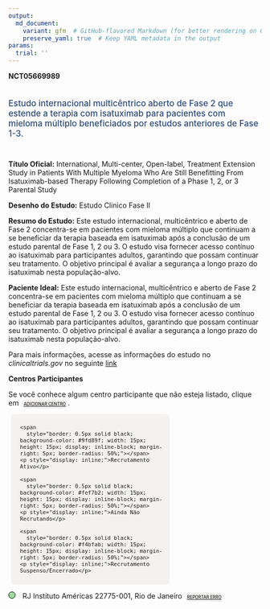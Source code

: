 ```yaml
---
output: 
  md_document:
    variant: gfm  # GitHub-flavored Markdown (for better rendering on GitHub)
    preserve_yaml: true  # Keep YAML metadata in the output
params:
  trial: ''
---
```


**NCT05669989**

<div style="padding: 5px 5px 5px 0px; font-size: 1.20em; font-weight: 500; color: #2E4A7F; text-align: left; margin-bottom: 20px">

Estudo internacional multicêntrico aberto de Fase 2 que estende a
terapia com isatuximab para pacientes com mieloma múltiplo beneficiados
por estudos anteriores de Fase 1-3.

</div>

**Título Oficial:** International, Multi-center, Open-label, Treatment
Extension Study in Patients With Multiple Myeloma Who Are Still
Benefitting From Isatuximab-based Therapy Following Completion of a
Phase 1, 2, or 3 Parental Study

**Desenho do Estudo:** Estudo Clinico Fase II

**Resumo do Estudo:** Este estudo internacional, multicêntrico e aberto
de Fase 2 concentra-se em pacientes com mieloma múltiplo que continuam a
se beneficiar da terapia baseada em isatuximab após a conclusão de um
estudo parental de Fase 1, 2 ou 3. O estudo visa fornecer acesso
contínuo ao isatuximab para participantes adultos, garantindo que possam
continuar seu tratamento. O objetivo principal é avaliar a segurança a
longo prazo do isatuximab nesta população-alvo.

**Paciente Ideal:** Este estudo internacional, multicêntrico e aberto de
Fase 2 concentra-se em pacientes com mieloma múltiplo que continuam a se
beneficiar da terapia baseada em isatuximab após a conclusão de um
estudo parental de Fase 1, 2 ou 3. O estudo visa fornecer acesso
contínuo ao isatuximab para participantes adultos, garantindo que possam
continuar seu tratamento. O objetivo principal é avaliar a segurança a
longo prazo do isatuximab nesta população-alvo.

Para mais informações, acesse as informações do estudo no
*clinicaltrials.gov* no seguinte
[link](https://clinicaltrials.gov/ct2/show/NCT05669989)

**Centros Participantes**

Se você conhece algum centro participante que não esteja listado, clique
em
<span style="color: #2E4A7F; margin-left: 2px; padding: 4px; background-color: #f3f2f1; border-radius: 8px; font-weight: 500; font-size: 0.6em"><a
href="https://flazar.shinyapps.io/formsapp?study_nct_id=NCT05669989&amp;location_id=N%2FA&amp;location_full_name=N%2FA&amp;form_type=Adicionar%20Centro"
target="_blank">ADICIONAR CENTRO</a></span>.

<div style="margin-bottom: 8px; margin-left: 5px; padding: 8px; max-width: 300px; background-color: #f3f2f1; border-radius: 8px; font-size: 0.9em">

<div style="margin-left: 10px;">

    <span 
      style="border: 0.5px solid black; background-color: #9fd89f; width: 15px; height: 15px; display: inline-block; margin-right: 5px; border-radius: 50%;"></span>
    <p style="display: inline;">Recrutamento Ativo</p>

</div>

<div style="margin-left: 10px;">

    <span 
      style="border: 0.5px solid black; background-color: #fef7b2; width: 15px; height: 15px; display: inline-block; margin-right: 5px; border-radius: 50%;"></span>
    <p style="display: inline;">Ainda Não Recrutando</p>

</div>

<div style="margin-left: 10px;">

    <span 
      style="border: 0.5px solid black; background-color: #f4bfab; width: 15px; height: 15px; display: inline-block; margin-right: 5px; border-radius: 50%;"></span>
    <p style="display: inline;">Recrutamento Suspenso/Encerrado</p>

</div>

</div>

<span style="line-height: 0.95;"><span style="border: 0.5px solid black; display: inline-block; width: 12px; height: 12px; border-radius: 50%; margin-right: 10px; padding-bottom: 0px; background-color: #9fd89f;"></span>
RJ Instituto Américas 22775-001, Rio de Janeiro
<span style="color: #2E4A7F; margin-left: 2px; padding: 4px; background-color: #f3f2f1; border-radius: 8px; font-weight: 500; font-size: 0.6em"><a
href="https://flazar.shinyapps.io/formsapp?study_nct_id=NCT05669989&amp;location_id=INSTITUTOAMERICASENSINOPESQUISAEINOVACAORIODEJANEIROAVENIDAJORGECURISITENUMBER0760001RIODEJANEIRO22775001BRAZIL&amp;location_full_name=Instituto%20Am%C3%A9ricas%2C%2022775-001%2C%20Rio%20de%20Janeiro&amp;form_type=Reportar%20Erro"
target="_blank">REPORTAR ERRO</a></span></span>
